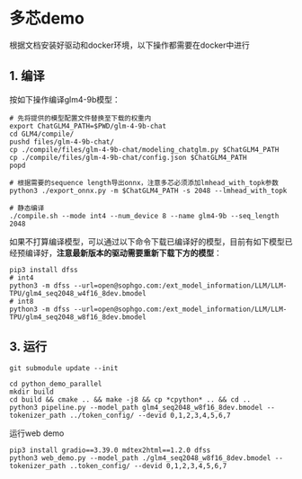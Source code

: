 # 多芯demo

根据文档安装好驱动和docker环境，以下操作都需要在docker中进行

## 1. 编译

按如下操作编译glm4-9b模型：
```shell
# 先将提供的模型配置文件替换至下载的权重内
export ChatGLM4_PATH=$PWD/glm-4-9b-chat
cd GLM4/compile/
pushd files/glm-4-9b-chat/
cp ./compile/files/glm-4-9b-chat/modeling_chatglm.py $ChatGLM4_PATH
cp ./compile/files/glm-4-9b-chat/config.json $ChatGLM4_PATH
popd

# 根据需要的sequence length导出onnx，注意多芯必须添加lmhead_with_topk参数
python3 ./export_onnx.py -m $ChatGLM4_PATH -s 2048 --lmhead_with_topk

# 静态编译
./compile.sh --mode int4 --num_device 8 --name glm4-9b --seq_length 2048
```

如果不打算编译模型，可以通过以下命令下载已编译好的模型，目前有如下模型已经预编译好，**注意最新版本的驱动需要重新下载下方的模型**：
```shell
pip3 install dfss
# int4
python3 -m dfss --url=open@sophgo.com:/ext_model_information/LLM/LLM-TPU/glm4_seq2048_w4f16_8dev.bmodel
# int8
python3 -m dfss --url=open@sophgo.com:/ext_model_information/LLM/LLM-TPU/glm4_seq2048_w8f16_8dev.bmodel
```

## 3. 运行
```shell
git submodule update --init

cd python_demo_parallel
mkdir build 
cd build && cmake .. && make -j8 && cp *cpython* .. && cd ..
python3 pipeline.py --model_path glm4_seq2048_w8f16_8dev.bmodel --tokenizer_path ../token_config/ --devid 0,1,2,3,4,5,6,7
```

运行web demo
```shell
pip3 install gradio==3.39.0 mdtex2html==1.2.0 dfss
python3 web_demo.py --model_path ./glm4_seq2048_w8f16_8dev.bmodel --tokenizer_path ..token_config/ --devid 0,1,2,3,4,5,6,7
```
